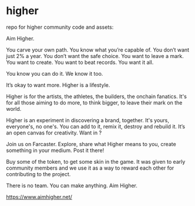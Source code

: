 # higher
repo for higher community code and assets:

Aim Higher.

You carve your own path.
You know what you’re capable of.
You don’t want just 2% a year.
You don’t want the safe choice.
You want to leave a mark.
You want to create.
You want to beat records.
You want it all.

You know you can do it. We know it too.

It’s okay to want more.
Higher is a lifestyle.

Higher is for the artists, the athletes, the builders, the onchain fanatics. It's for all those aiming to do more, to think bigger, to leave their mark on the world.

Higher is an experiment in discovering a brand, together. It's yours, everyone's, no one's. You can add to it, remix it, destroy and rebuild it. It’s an open canvas for creativity.
Want in ?

Join us on Farcaster. Explore, share what Higher means to you, create something in your medium. Post it there!

Buy some of the token, to get some skin in the game. It was given to early community members and we use it as a way to reward each other for contributing to the project.

There is no team. You can make anything. Aim Higher.

https://www.aimhigher.net/
